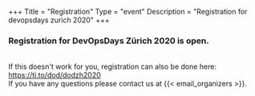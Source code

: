+++
Title = "Registration"
Type = "event"
Description = "Registration for devopsdays zurich 2020"
+++

<h3>Registration for DevOpsDays Zürich 2020 is open.</h3> 

<div style="width:100%; text-align:left;">
<link rel="stylesheet" type="text/css" href='https://css.tito.io/v1.1' />
<script src='https://js.tito.io/v1' async></script>
<tito-widget event="dod/dodzh2020"></tito-widget>
</div>
<br/ß>
If this doesn't work for you, registration can also be done here: <a href="https://ti.to/dod/dodzh2020">https://ti.to/dod/dodzh2020</a>
<br/>
If you have any questions please contact us at {{< email_organizers >}}.